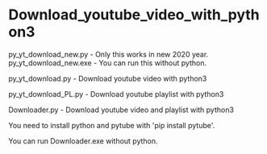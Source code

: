 # Download_youtube_video_with_python3

py_yt_download_new.py - Only this works in new 2020 year.
py_yt_download_new.exe - You can run this without python.

py_yt_download.py   -  Download youtube video with python3

py_yt_download_PL.py - Download youtube playlist with python3

Downloader.py - Download youtube video and playlist with python3

You need to install python and pytube with 'pip install pytube'.

You can run Downloader.exe without python.
